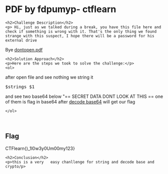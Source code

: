 <title>PDF by fdpumyp- ctflearn</title>

<!DOCTYPE html>
<html>

<body>
    <h1>PDF by fdpumyp- ctflearn</h1>

    <h2>Challenge Description</h2>
    <p> Hi, just as we talked during a break, you have this file here and check if something is wrong with it. That's the only thing we found strange with this suspect, I hope there will be a password for his external drive
Bye
 <a href="https://ctflearn.com/challenge/download/957">dontopen.pdf</a>
</p>
 
    <h2>Solution Approach</h2>
    <p>Here are the steps we took to solve the challenge:</p>
    <ol>
after open file and see nothing
     we string it
<pre>
$strings $1
</pre>
and see two base64 below "== SECRET DATA DONT LOOK AT THIS ==
one of them  is flag in base64 after <a href="https://cybersecctf.github.io/blog/2024/practice/ctflearn/charcterencoding/writeup1.md
">decode base64</a> will get our flag

    </ol>
<br>
    <h2>Flag</h2>
    <p class="flag"> CTFlearn{)_1l0w3y0Um00my123}
</p>

    <h2>Conclusion</h2>
    <p>this is a very   easy chanllenge for string and decode base and crypto/p>
</body>
</html>



